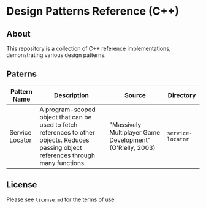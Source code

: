# Design Patterns Reference (C++)

## About
This repository is a collection of C++ reference implementations, demonstrating various design patterns.

## Paterns
| Pattern Name | Description | Source | Directory |
|--------------|-------------|--------|------|
| Service Locator | A program-scoped object that can be used to fetch references to other objects. Reduces passing object references through many functions. |  "Massively Multiplayer Game Development" (O'Rielly, 2003) | `service-locator` |

## License
Please see `license.md` for the terms of use.